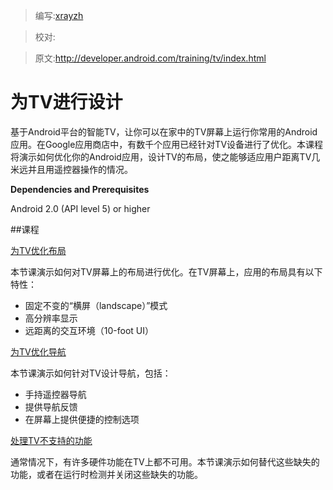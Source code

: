 > 编写:[xrayzh](https://github.com/xrayzh)

> 校对:

> 原文:<http://developer.android.com/training/tv/index.html>

# 为TV进行设计

基于Android平台的智能TV，让你可以在家中的TV屏幕上运行你常用的Android应用。在Google应用商店中，有数千个应用已经针对TV设备进行了优化。本课程将演示如何优化你的Android应用，设计TV的布局，使之能够适应用户距离TV几米远并且用遥控器操作的情况。

**Dependencies and Prerequisites**

Android 2.0 (API level 5) or higher


##课程

[为TV优化布局](optimize-layouts-tv.html)

本节课演示如何对TV屏幕上的布局进行优化。在TV屏幕上，应用的布局具有以下特性：

* 固定不变的“横屏（landscape）”模式
* 高分辨率显示
* 远距离的交互环境（10-foot UI）

[为TV优化导航](optimize-nav-tv.html)

本节课演示如何针对TV设计导航，包括：

* 手持遥控器导航
* 提供导航反馈
* 在屏幕上提供便捷的控制选项

[处理TV不支持的功能](unsurpport-features-tv.html)

通常情况下，有许多硬件功能在TV上都不可用。本节课演示如何替代这些缺失的功能，或者在运行时检测并关闭这些缺失的功能。
